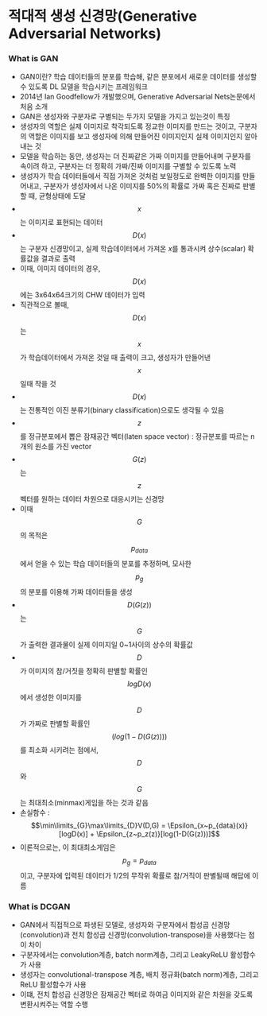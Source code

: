 # 적대적 생성 신경망(Generative Adversarial Networks)
### What is GAN
- GAN이란? 학습 데이터들의 분포를 학습해, 같은 분포에서 새로운 데이터를 생성할 수 있도록 DL 모델을 학습시키는 프레임워크
- 2014년 Ian Goodfellow가 개발했으며, Generative Adversarial Nets논문에서 처음 소개
- GAN은 생성자와 구분자로 구별되는 두가지 모델을 가지고 있는것이 특징
- 생성자의 역할은 실제 이미지로 착각되도록 정교한 이미지를 만드는 것이고, 구분자의 역할은 이미지를 보고 생성자에 의해 만들어진 이미지인지 실제 이미지인지 알아내는 것
- 모델을 학습하는 동안, 생성자는 더 진짜같은 가짜 이미지를 만들어내며 구분자를 속이려 하고, 구분자는 더 정확히 가짜/진짜 이미지를 구별할 수 있도록 노력
- 생성자가 학습 데이터들에서 직접 가져온 것처럼 보일정도로 완벽한 이미지를 만들어내고, 구분자가 생성자에서 나온 이미지를 50%의 확률로 가짜 혹은 진짜로 판별할 때, 균형상태에 도달
- $$x$$는 이미지로 표현되는 데이터
- $$D(x)$$는 구분자 신경망이고, 실제 학습데이터에서 가져온 $x$를 통과시켜 상수(scalar) 확률값을 결과로 출력
- 이때, 이미지 데이터의 경우, $$D(x)$$에는 3x64x64크기의 CHW 데이터가 입력
- 직관적으로 볼때, $$D(x)$$는 $$x$$가 학습데이터에서 가져온 것일 때 출력이 크고, 생성자가 만들어낸 $$x$$일때 작을 것
- $$D(x)$$는 전통적인 이진 분류기(binary classification)으로도 생각될 수 있음
- $$z$$를 정규분포에서 뽑은 잠재공간 벡터(laten space vector) : 정규분포를 따르는 n개의 원소를 가진 vector
- $$G(z)$$는 $$z$$벡터를 원하는 데이터 차원으로 대응시키는 신경망
- 이때 $$G$$의 목적은 $$p_{data}$$에서 얻을 수 있는 학습 데이터들의 분포를 추정하며, 모사한$$p_g$$의 분포를 이용해 가짜 데이터들을 생성
- $$D(G(z))$$는 $$G$$가 출력한 결과물이 실제 이미지일 0~1사이의 상수의 확률값
- $$D$$가 이미지의 참/거짓을 정확히 판별할 확률인 $$logD(x)$$에서 생성한 이미지를 $$D$$가 가짜로 판별할 확률인 $$(log(1-D(G(z))))$$를 최소화 시키려는 점에서, $$D$$와 $$G$$는 최대최소(minmax)게임을 하는 것과 같음
- 손실함수 : $$\min\limits_{G}\max\limits_{D}V(D,G) = \Epsilon_{x~p_{data}(x)}[logD(x)] + \Epsilon_{z~p_z(z)}[log(1-D(G(z)))]$$
- 이론적으로는, 이 최대최소게임은 $$p_g = p_{data}$$이고, 구분자에 입력된 데이터가 1/2의 무작위 확률로 참/거직이 판별될때 해답에 이름

### What is DCGAN
- GAN에서 직접적으로 파생된 모델로, 생성자와 구분자에서 합성곱 신경망(convolution)과 전치 합성곱 신경망(convolution-transpose)을 사용했다는 점이 차이
- 구분자에서는 convolution계층, batch norm계층, 그리고 LeakyReLU 활성함수가 사용
- 생성자는 convolutional-transpose 계층, 배치 정규화(batch norm)계층, 그리고 ReLU 활성함수가 사용
- 이떄, 전치 합성곱 신경망은 잠재공간 벡터로 하여금 이미지와 같은 차원을 갖도록 변환시켜주는 역할 수행
